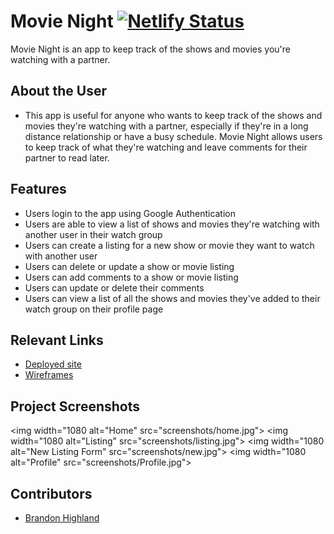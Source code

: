 # Movie Night  [![Netlify Status](https://api.netlify.com/api/v1/badges/14eeb654-a72e-41c8-a99d-6e6902fb78be/deploy-status)](https://app.netlify.com/sites/movie-night-bch/deploys)

Movie Night is an app to keep track of the shows and movies you're watching with a partner.

## About the User
- This app is useful for anyone who wants to keep track of the shows and movies they're watching with a partner, especially if they're in a long distance relationship or have a busy schedule. Movie Night allows users to keep track of what they're watching and leave comments for their partner to read later.

## Features
- Users login to the app using Google Authentication
- Users are able to view a list of shows and movies they're watching with another user in their watch group
- Users can create a listing for a new show or movie they want to watch with another user
- Users can delete or update a show or movie listing
- Users can add comments to a show or movie listing
- Users can update or delete their comments
- Users can view a list of all the shows and movies they've added to their watch group on their profile page

## Relevant Links
- [Deployed site](https://movie-night-bch.netlify.app/)
- [Wireframes](https://www.figma.com/file/2AV8KzOsaJlF1D4gE3IMtb/Movie-Night?type=design&node-id=0-1&t=A68HIDuv99lJW267-0)

## Project Screenshots
<img width="1080 alt="Home" src="screenshots/home.jpg">
<img width="1080 alt="Listing" src="screenshots/listing.jpg">
<img width="1080 alt="New Listing Form" src="screenshots/new.jpg">
<img width="1080 alt="Profile" src="screenshots/Profile.jpg">

## Contributors
- [Brandon Highland](https://github.com/users/bhighlander)
